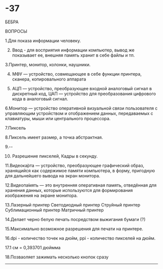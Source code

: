# -37
БЕБРА 

ВОПРОСЫ

1.Для показа информации человеку.

2. Ввод - для восприятия информации компьютер, вывод же показывает ее, внешняя память хранит в себе файлы и тп.

3.Принтер, монитор, колонки, наушники.

4. МФУ — устройство, совмещающее в себе функции принтера, сканера, копировального аппарата

5. АЦП — устройство, преобразующее входной аналоговый сигнал в дискретный код, ЦАП — устройство для преобразования цифрового кода в аналоговый сигнал.

6.Монитор — устройство оперативной визуальной связи пользователя с управляющим устройством и отображением данных, передаваемых с клавиатуры, мыши или центрального процессора.

7.Пиксель

8.Пиксель имеет размер, а точка абстрактная.

9.--

10. Разрешение пикселей, Кадры в секунду.

11.Видеока́рта — устройство, преобразующее графический образ, хранящийся как содержимое памяти компьютера, в форму, пригодную для дальнейшего вывода на экран монитора.

12.Видеопа́мять — это внутренняя оперативная память, отведённая для хранения данных, которые используются для формирования изображения на экране монитора.

13.Лазерный принтер
Светодиодный принтер
Струйный принтер
Сублимационный принтер
Матричный принтер


14.Делает черно белую печать посредством выжигания бумаги (?)

15.Максимально возможное разрешения для печати на принтере.

16.dpi - количество точек на дюйм, ppi - количество пикселей на дюйм.

17.1 см = 0,393701 дюймма

18.Позваоляет зажимать несколько кнопок сразу

---
